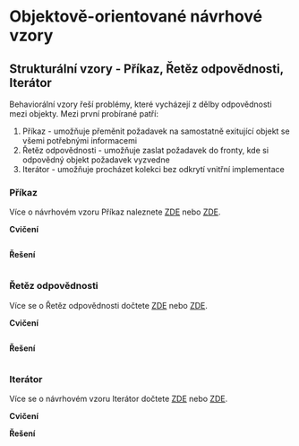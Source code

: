 # Objektově-orientované návrhové vzory

## Strukturální vzory - Příkaz, Řetěz odpovědnosti, Iterátor

Behaviorální vzory řeší problémy, které vycházejí z dělby odpovědnosti mezi objekty. Mezi první probírané patří:
1. Příkaz - umožňuje přeměnit požadavek na samostatně exitující objekt se všemi potřebnými informacemi
2. Řetěz odpovědnosti - umožňuje zaslat požadavek do fronty, kde si odpovědný objekt požadavek vyzvedne
3. Iterátor - umožňuje procházet kolekci bez odkrytí vnitřní implementace

### Příkaz


Více o návrhovém vzoru Příkaz naleznete [ZDE]() nebo [ZDE]().

**Cvičení**


```

```

**Řešení**

```

```

### Řetěz odpovědnosti


Více se o Řetěz odpovědnosti dočtete [ZDE]() nebo [ZDE]().

**Cvičení**

```

```

**Řešení**

```

```

### Iterátor


Více se o návrhovém vzoru Iterátor dočtete [ZDE]() nebo [ZDE]().

**Cvičení**


**Řešení**

```

```
